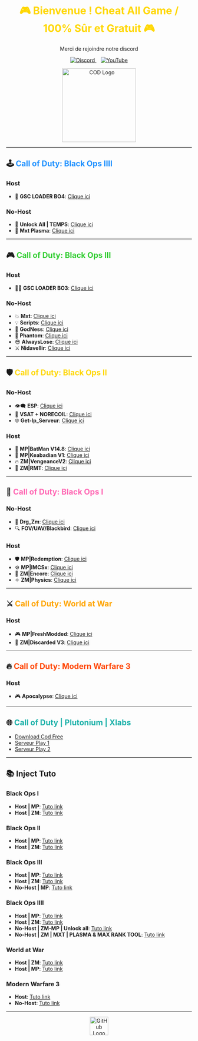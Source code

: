 <h1 align='center' style="color:#FFD700;">
  🎮 Bienvenue ! Cheat All Game / 100% Sûr et Gratuit 🎮
</h1>

<p align='center'>
  Merci de rejoindre notre discord
</p>

<p align='center'>
  <a href="https://discord.gg/cod-fr">
    <img src="https://img.shields.io/badge/Discord-5865F2?style=for-the-badge&logo=discord&logoColor=white" alt="Discord">
  </a>&nbsp;&nbsp;
  <a href="https://www.youtube.com/channel/UCemI3wc64mr-lCyVysZZ0Eg">
    <img src="https://img.shields.io/badge/YouTube-FF0000?style=for-the-badge&logo=youtube&logoColor=white" alt="YouTube">
  </a>
</p>

<p align='center'>
  <img src="https://media.discordapp.net/attachments/1225875934779932793/1245627657073201194/Cod.png?ex=665970a8&is=66581f28&hm=6013621ab68e3e1c1421fda318c93e26778e8eac1a751f5ccb65a6b3e43d7a8f&=&format=webp&quality=lossless&width=700&height=700" alt="COD Logo" width="200" height="200">
</p>

---

## 🕹️ <span style="color:#1E90FF;">Call of Duty: Black Ops IIII</span>
### Host
- 🐉 **GSC LOADER BO4**: [Clique ici](http://joueursdecodfr.mygamesonline.org/leak/Gsc%20.Loader%20BO4.rar)
### No-Host
- 🎯 **Unlock All | TEMPS**: [Clique ici](https://mega.nz/file/sGMyAaxI#idjpk63L_KND1Tx3xEK4hAVSLUk_efM386PgJ3tR0UU)
- 💎 **Mxt Plasma**: [Clique ici](https://www.mediafire.com/file/2wbkjexl6csztp7/MXT_BO4_1.0.1.dll/file)
---

## 🎮 <span style="color:#32CD32;">Call of Duty: Black Ops III</span>
### Host
- 🐱‍💻 **GSC LOADER BO3**: [Clique ici](https://www.mediafire.com/file/cgy6n21tlyy7bfm/GSC+injector.zip/file)
### No-Host
- 💥 **Mxt**: [Clique ici](https://www.mediafire.com/file/zq2w719xpfjpk05/MXT+1.1.2.zip/file)
- 💡 **Scripts**: [Clique ici](https://mega.nz/file/oaUmDRLb#lLC9fxgjiFBL09wjCOBr7B13OaoKrwLXXo3GzEr5UuU)
- 💪 **GodNess**: [Clique ici](https://pastebin.com/iUVPmvRx)
- 👻 **Phantom**: [Clique ici](https://mega.nz/file/tWVkhRia#JehoVcYGJkFXhKOSiu0pSQTLBUaB3wIHuWPIwbzhP7I)
- 😎 **AlwaysLose**: [Clique ici](https://discord.gg/cod-fr)
- ⚔️ **Nidavellir**: [Clique ici](https://discord.gg/cod-fr)
---

## 🛡️ <span style="color:#FFD700;">Call of Duty: Black Ops II</span>
### No-Host
- 👁️‍🗨️ **ESP**: [Clique ici](http://joueursdecodfr.mygamesonline.org/leak/Black-Ops-II_.dll)
- 🔫 **VSAT + NORECOIL**: [Clique ici](http://joueursdecodfr.mygamesonline.org/leak/VSAT%20BY%20EFK.dll)
- 🌐 **Get-Ip_Serveur**: [Clique ici](http://joueursdecodfr.mygamesonline.org/leak/PLUTONIUM%20SERVER%20GET%20IP%20(BY%20EFK)%20V2_[unknowncheats.me]_.zip)

### Host
- 🦇 **MP|BatMan V14.8**: [Clique ici](https://www.mediafire.com/file/1prbd797z7p7d2k/BatMan+V14.8.rar)
- 🌟 **MP|Keabadian V1**: [Clique ici](https://www.mediafire.com/file/tuk22bp83ozkevw/Keabadian_v2.0.zip/file)
- 🔥 **ZM|VengeanceV2**: [Clique ici](https://drive.proton.me/urls/YKPKX26Z0G#rPnuRnlAe6wj)
- 🔫 **ZM|RMT**: [Clique ici](https://www.mediafire.com/file/ow37neconkyelr1/rmt_zombies_menu_v2.6_mod_menu-compiled.gsc/file)
---

## 🎯 <span style="color:#FF69B4;">Call of Duty: Black Ops I</span>
### No-Host
- 🐉 **Drg_Zm**: [Clique ici](http://joueursdecodfr.mygamesonline.org/leak/bo1p.dll)
- 🔍 **FOV/UAV/Blackbird**: [Clique ici](http://joueursdecodfr.mygamesonline.org/leak/bo1%20tool_[unknowncheats.me]_.zip)

### Host
- 🛡️ **MP|Redemption**: [Clique ici](https://github.com/roachnacs/redemption-bo1-gsc/releases/tag/v2.1)
- ⚙️ **MP|IMCSx**: [Clique ici](http://joueursdecodfr.mygamesonline.org/leak/mp_iMCSxs_Mod_Menu.rar)
- 🔬 **ZM|Encore**: [Clique ici](https://www.mediafire.com/file/z2l7dtufsyg2ejv/EncoreV8+Zombies.rar/file)
- ⚛️ **ZM|Physics**: [Clique ici](https://mega.nz/file/vdsAnQgA#LcQE-KsRFHbCYZQWwXzthG8N3cZNijYyYZRdLDQKLPo)
---

## ⚔️ <span style="color:#FFA500;">Call of Duty: World at War</span>
### Host
- 🎮 **MP|FreshModded**: [Clique ici](https://www.mediafire.com/file/qpokcmor7ozmf0i/Fresh+Modders+-+T4+Mod+Menu.7z/file)
- 🧟 **ZM|Discarded V3**: [Clique ici](https://www.mediafire.com/file/9nd4586xx0fhehv/Discarded+V3+-+T4+Mod+Menu.7z/file)
---

## 🔥 <span style="color:#FF4500;">Call of Duty: Modern Warfare 3</span>
### Host
- 🎮 **Apocalypse**: [Clique ici](https://www.mediafire.com/file/fecf58y7561pzpr/Apocalypse+MW3+Menu.rar/file)
---

## 🌐 <span style="color:#20B2AA;">Call of Duty | Plutonium | Xlabs</span>
- [Download Cod Free](http://cod-fr.mygamesonline.org/jeux/index.html)
- [Serveur Play 1](https://getserve.rs/)
- [Serveur Play 2](http://api.raidmax.org:5000/servers)
---

## 📚 Inject Tuto
### Black Ops I
- **Host | MP**: [Tuto link](https://www.youtube.com/watch?v=4lusHG_ZSKo&t=2s)
- **Host | ZM**: [Tuto link](https://www.youtube.com/watch?v=HVbjRatiF1Y&t=1s)

### Black Ops II
- **Host | MP**: [Tuto link](https://www.youtube.com/watch?v=m9l4jLehu-Y)
- **Host | ZM**: [Tuto link](https://youtu.be/l6f-O4Z4JKg?si=0NTuaIXebNPjFFCU)

### Black Ops III
- **Host | MP**: [Tuto link](https://youtu.be/B3_8KMSgzdo?si=aZ8SIonFB7lR2Osn)
- **Host | ZM**: [Tuto link](https://www.youtube.com/watch?v=q-zIaf80XRg)
- **No-Host | MP**: [Tuto link](https://www.youtube.com/watch?v=ijmKxoNPjyU)

### Black Ops IIII
- **Host | MP**: [Tuto link](https://www.youtube.com/watch?v=rHzwIVTcK6k)
- **Host | ZM**: [Tuto link](https://www.youtube.com/watch?v=C8L3HCaan1c)
- **No-Host | ZM-MP | Unlock all**: [Tuto link](https://youtu.be/ih_qaCF1lF0?si=6oJb7Nx_eP4hvLh2)
- **No-Host | ZM | MXT | PLASMA & MAX RANK TOOL**: [Tuto link](https://youtu.be/D0ybW_gimK0?si=bBe1h8ye-IJUetkq)

### World at War
- **Host | ZM**: [Tuto link](https://www.youtube.com/watch?v=7yL5LN2uR6c)
- **Host | MP**: [Tuto link]()

### Modern Warfare 3
- **Host**: [Tuto link](https://www.youtube.com/watch?v=CBGFgtzuFIA)
- **No-Host**: [Tuto link](https://www.youtube.com/watch?v=80IjsTfnvYI)

---

<p align="center">
  <img src="https://github.githubassets.com/images/modules/logos_page/GitHub-Mark.png" alt="GitHub Logo" width="50" height="50">
</p>
